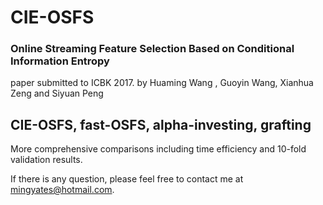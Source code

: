 # CIE-OSFS
### Online Streaming Feature Selection Based on Conditional Information Entropy
paper submitted to ICBK 2017. by Huaming Wang , Guoyin Wang, Xianhua Zeng and Siyuan Peng

## CIE-OSFS, fast-OSFS, alpha-investing, grafting
More comprehensive comparisons including time efficiency and 10-fold validation results.

If there is any question, please feel free to contact me at mingyates@hotmail.com.
